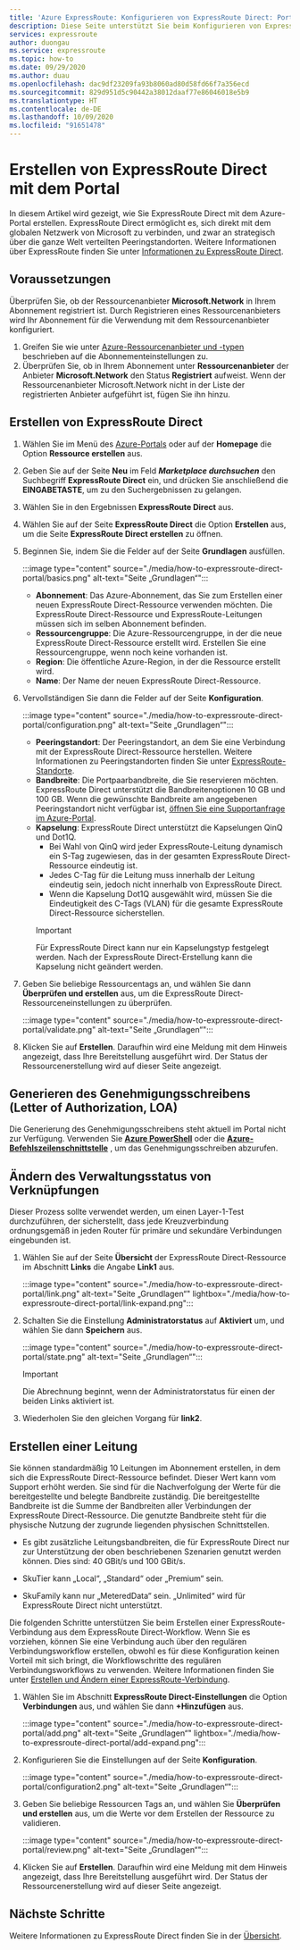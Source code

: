 ```yaml
---
title: 'Azure ExpressRoute: Konfigurieren von ExpressRoute Direct: Portal'
description: Diese Seite unterstützt Sie beim Konfigurieren von ExpressRoute Direct über das Portal.
services: expressroute
author: duongau
ms.service: expressroute
ms.topic: how-to
ms.date: 09/29/2020
ms.author: duau
ms.openlocfilehash: dac9df23209fa93b8060ad80d58fd66f7a356ecd
ms.sourcegitcommit: 829d951d5c90442a38012daaf77e86046018e5b9
ms.translationtype: HT
ms.contentlocale: de-DE
ms.lasthandoff: 10/09/2020
ms.locfileid: "91651478"
---
```

# <a name="create-expressroute-direct-using-the-azure-portal"></a>Erstellen von ExpressRoute Direct mit dem Portal

In diesem Artikel wird gezeigt, wie Sie ExpressRoute Direct mit dem Azure-Portal erstellen.
ExpressRoute Direct ermöglicht es, sich direkt mit dem globalen Netzwerk von Microsoft zu verbinden, und zwar an strategisch über die ganze Welt verteilten Peeringstandorten. Weitere Informationen über ExpressRoute finden Sie unter [Informationen zu ExpressRoute Direct](expressroute-erdirect-about.md).

## <a name="before-you-begin"></a><a name="before"></a>Voraussetzungen

Überprüfen Sie, ob der Ressourcenanbieter **Microsoft.Network** in Ihrem Abonnement registriert ist. Durch Registrieren eines Ressourcenanbieters wird Ihr Abonnement für die Verwendung mit dem Ressourcenanbieter konfiguriert.

1. Greifen Sie wie unter [Azure-Ressourcenanbieter und -typen](../azure-resource-manager/management/resource-providers-and-types.md) beschrieben auf die Abonnementeinstellungen zu.
1. Überprüfen Sie, ob in Ihrem Abonnement unter **Ressourcenanbieter** der Anbieter **Microsoft.Network** den Status **Registriert** aufweist. Wenn der Ressourcenanbieter Microsoft.Network nicht in der Liste der registrierten Anbieter aufgeführt ist, fügen Sie ihn hinzu.

## <a name="create-expressroute-direct"></a><a name="create-erdir"></a>Erstellen von ExpressRoute Direct

1. Wählen Sie im Menü des [Azure-Portals](https://portal.azure.com) oder auf der **Homepage** die Option **Ressource erstellen** aus.

1. Geben Sie auf der Seite **Neu** im Feld ***Marketplace durchsuchen*** den Suchbegriff **ExpressRoute Direct** ein, und drücken Sie anschließend die **EINGABETASTE**, um zu den Suchergebnissen zu gelangen.

1. Wählen Sie in den Ergebnissen **ExpressRoute Direct** aus.

1. Wählen Sie auf der Seite **ExpressRoute Direct** die Option **Erstellen** aus, um die Seite **ExpressRoute Direct erstellen** zu öffnen.

1. Beginnen Sie, indem Sie die Felder auf der Seite **Grundlagen** ausfüllen.

    :::image type="content" source="./media/how-to-expressroute-direct-portal/basics.png" alt-text="Seite „Grundlagen“":::

    * **Abonnement**: Das Azure-Abonnement, das Sie zum Erstellen einer neuen ExpressRoute Direct-Ressource verwenden möchten. Die ExpressRoute Direct-Ressource und ExpressRoute-Leitungen müssen sich im selben Abonnement befinden.
    * **Ressourcengruppe**: Die Azure-Ressourcengruppe, in der die neue ExpressRoute Direct-Ressource erstellt wird. Erstellen Sie eine Ressourcengruppe, wenn noch keine vorhanden ist.
    * **Region**: Die öffentliche Azure-Region, in der die Ressource erstellt wird.
    * **Name**: Der Name der neuen ExpressRoute Direct-Ressource.

1. Vervollständigen Sie dann die Felder auf der Seite **Konfiguration**.

    :::image type="content" source="./media/how-to-expressroute-direct-portal/configuration.png" alt-text="Seite „Grundlagen“":::

    * **Peeringstandort**: Der Peeringstandort, an dem Sie eine Verbindung mit der ExpressRoute Direct-Ressource herstellen. Weitere Informationen zu Peeringstandorten finden Sie unter [ExpressRoute-Standorte](expressroute-locations-providers.md).
   * **Bandbreite**: Die Portpaarbandbreite, die Sie reservieren möchten. ExpressRoute Direct unterstützt die Bandbreitenoptionen 10 GB und 100 GB. Wenn die gewünschte Bandbreite am angegebenen Peeringstandort nicht verfügbar ist, [öffnen Sie eine Supportanfrage im Azure-Portal](https://aka.ms/azsupt).
   * **Kapselung**: ExpressRoute Direct unterstützt die Kapselungen QinQ und Dot1Q.
     * Bei Wahl von QinQ wird jeder ExpressRoute-Leitung dynamisch ein S-Tag zugewiesen, das in der gesamten ExpressRoute Direct-Ressource eindeutig ist.
     *  Jedes C-Tag für die Leitung muss innerhalb der Leitung eindeutig sein, jedoch nicht innerhalb von ExpressRoute Direct.
     * Wenn die Kapselung Dot1Q ausgewählt wird, müssen Sie die Eindeutigkeit des C-Tags (VLAN) für die gesamte ExpressRoute Direct-Ressource sicherstellen.
     >[!IMPORTANT]
     >Für ExpressRoute Direct kann nur ein Kapselungstyp festgelegt werden. Nach der ExpressRoute Direct-Erstellung kann die Kapselung nicht geändert werden.
     >

1. Geben Sie beliebige Ressourcentags an, und wählen Sie dann **Überprüfen und erstellen** aus, um die ExpressRoute Direct-Ressourceneinstellungen zu überprüfen.

    :::image type="content" source="./media/how-to-expressroute-direct-portal/validate.png" alt-text="Seite „Grundlagen“":::

1. Klicken Sie auf **Erstellen**. Daraufhin wird eine Meldung mit dem Hinweis angezeigt, dass Ihre Bereitstellung ausgeführt wird. Der Status der Ressourcenerstellung wird auf dieser Seite angezeigt. 

## <a name="generate-the-letter-of-authorization-loa"></a><a name="authorization"></a>Generieren des Genehmigungsschreibens (Letter of Authorization, LOA)

Die Generierung des Genehmigungsschreibens steht aktuell im Portal nicht zur Verfügung. Verwenden Sie **[Azure PowerShell](expressroute-howto-erdirect.md#authorization)** oder die **[Azure-Befehlszeilenschnittstelle](expressroute-howto-expressroute-direct-cli.md#authorization)** , um das Genehmigungsschreiben abzurufen.

## <a name="change-admin-state-of-links"></a><a name="state"></a>Ändern des Verwaltungsstatus von Verknüpfungen

Dieser Prozess sollte verwendet werden, um einen Layer-1-Test durchzuführen, der sicherstellt, dass jede Kreuzverbindung ordnungsgemäß in jeden Router für primäre und sekundäre Verbindungen eingebunden ist.

1. Wählen Sie auf der Seite **Übersicht** der ExpressRoute Direct-Ressource im Abschnitt **Links** die Angabe **Link1** aus.

    :::image type="content" source="./media/how-to-expressroute-direct-portal/link.png" alt-text="Seite „Grundlagen“" lightbox="./media/how-to-expressroute-direct-portal/link-expand.png":::

1. Schalten Sie die Einstellung **Administratorstatus** auf **Aktiviert** um, und wählen Sie dann **Speichern** aus.

    :::image type="content" source="./media/how-to-expressroute-direct-portal/state.png" alt-text="Seite „Grundlagen“":::

    >[!IMPORTANT]
    >Die Abrechnung beginnt, wenn der Administratorstatus für einen der beiden Links aktiviert ist.
    >

1. Wiederholen Sie den gleichen Vorgang für **link2**.

## <a name="create-a-circuit"></a><a name="circuit"></a>Erstellen einer Leitung

Sie können standardmäßig 10 Leitungen im Abonnement erstellen, in dem sich die ExpressRoute Direct-Ressource befindet. Dieser Wert kann vom Support erhöht werden. Sie sind für die Nachverfolgung der Werte für die bereitgestellte und belegte Bandbreite zuständig. Die bereitgestellte Bandbreite ist die Summe der Bandbreiten aller Verbindungen der ExpressRoute Direct-Ressource. Die genutzte Bandbreite steht für die physische Nutzung der zugrunde liegenden physischen Schnittstellen.

* Es gibt zusätzliche Leitungsbandbreiten, die für ExpressRoute Direct nur zur Unterstützung der oben beschriebenen Szenarien genutzt werden können. Dies sind: 40 GBit/s und 100 GBit/s.

* SkuTier kann „Local“, „Standard“ oder „Premium“ sein.

* SkuFamily kann nur „MeteredData“ sein. „Unlimited“ wird für ExpressRoute Direct nicht unterstützt.

Die folgenden Schritte unterstützen Sie beim Erstellen einer ExpressRoute-Verbindung aus dem ExpressRoute Direct-Workflow. Wenn Sie es vorziehen, können Sie eine Verbindung auch über den regulären Verbindungsworkflow erstellen, obwohl es für diese Konfiguration keinen Vorteil mit sich bringt, die Workflowschritte des regulären Verbindungsworkflows zu verwenden. Weitere Informationen finden Sie unter [Erstellen und Ändern einer ExpressRoute-Verbindung](expressroute-howto-circuit-portal-resource-manager.md).

1. Wählen Sie im Abschnitt **ExpressRoute Direct-Einstellungen** die Option **Verbindungen** aus, und wählen Sie dann **+Hinzufügen** aus. 

    :::image type="content" source="./media/how-to-expressroute-direct-portal/add.png" alt-text="Seite „Grundlagen“" lightbox="./media/how-to-expressroute-direct-portal/add-expand.png":::

1. Konfigurieren Sie die Einstellungen auf der Seite **Konfiguration**.

   :::image type="content" source="./media/how-to-expressroute-direct-portal/configuration2.png" alt-text="Seite „Grundlagen“":::

1. Geben Sie beliebige Ressourcen Tags an, und wählen Sie **Überprüfen und erstellen** aus, um die Werte vor dem Erstellen der Ressource zu validieren.

   :::image type="content" source="./media/how-to-expressroute-direct-portal/review.png" alt-text="Seite „Grundlagen“":::

1. Klicken Sie auf **Erstellen**. Daraufhin wird eine Meldung mit dem Hinweis angezeigt, dass Ihre Bereitstellung ausgeführt wird. Der Status der Ressourcenerstellung wird auf dieser Seite angezeigt. 

## <a name="next-steps"></a>Nächste Schritte

Weitere Informationen zu ExpressRoute Direct finden Sie in der [Übersicht](expressroute-erdirect-about.md).
